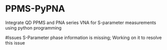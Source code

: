 # PPMS-PyPNA
Integrate QD PPMS and PNA series VNA for S-parameter measurements using python programming

#Issues
S-Parameter phase information is missing; Working on it to resolve this issue


